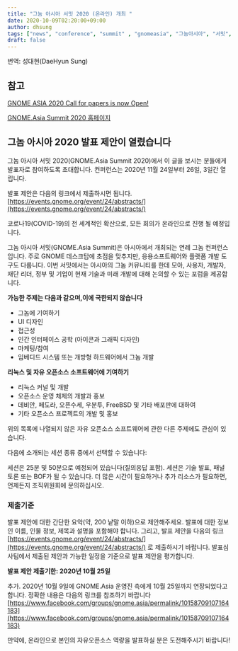 ```yaml
---
title: "그놈 아시아 서밋 2020 (온라인) 개최 "
date: 2020-10-09T02:20:00+09:00
author: dhsung
tags: ["news", "conference", "summit" , "gnomeasia", "그놈아시아", "서밋", "컨퍼런스"]
draft: false
---
```


번역: 성대현(DaeHyun Sung)

## 참고
[GNOME ASIA 2020 Call for papers is now Open!](https://discourse.gnome.org/t/gnome-asia-2020-call-for-papers-is-now-open/4350)

[GNOME.Asia Summit 2020 홈페이지](https://events.gnome.org/event/24/overview)

## 그놈 아시아 2020 발표 제안이 열렸습니다

그놈 아시아 서밋 2020(GNOME.Asia Summit 2020)에서 이 글을 보시는 분들에게 발표자로 참여하도록 초대합니다. 컨퍼런스는 2020년 11월 24일부터 26일, 3일간 열립니다. 

발표 제안은 다음의 링크에서 제출하시면 됩니다.
[https://events.gnome.org/event/24/abstracts/](https://events.gnome.org/event/24/abstracts/)

코로나19(COVID-19)의 전 세계적인 확산으로, 모든 회의가 온라인으로 진행 될 예정입니다.

그놈 아시아 서밋(GNOME.Asia Summit)은 아시아에서 개최되는 연례 그놈 컨퍼런스입니다. 주로 GNOME 데스크탑에 초점을 맞추지만, 응용소프트웨어와 플랫폼 개발 도구도 다룹니다. 이번 서밋에서는 아시아의 그놈 커뮤니티를 한데 모아, 사용자, 개발자, 재단 리더, 정부 및 기업이 현재 기술과 미래 개발에 대해  논의할 수 있는 포럼을 제공합니다.

**가능한 주제는 다음과 같으며,이에 국한되지 않습니다**

 * 그놈에 기여하기
 * UI 디자인
 * 접근성
 * 인간 인터페이스 공학 (아이콘과 그래픽 디자인)
 * 마케팅/참여
 * 임베디드 시스템 또는 개방형 하드웨어에서 그놈 개발
 
 **리눅스 및 자유 오픈소스 소프트웨어에 기여하기**

 * 리눅스 커널 및 개발
 * 오픈소스 운영 체제의 개발과 홍보
 * 데비안, 페도라, 오픈수세, 우분투, FreeBSD 및 기타 배포판에 대하여
 * 기타 오픈소스 프로젝트의 개발 및 홍보
 
 위의 목록에 나열되지 않은 자유 오픈소스 소프트웨어에 관한 다른 주제에도 관심이 있습니다.
 
 다음에 소개되는 세션 종류 중에서 선택할 수 있습니다:
 
 세션은 25분 및 50분으로 예정되어 있습니다(질의응답 포함). 세션은 기술 발표, 패널 토론 또는 BOF가 될 수 있습니다. 더 많은 시간이 필요하거나 추가 리소스가 필요하면, 언제든지 조직위원회에 문의하십시오.

### 제출기준
발표 제안에 대한 간단한 요악(약, 200 낱말 이하)으로 제안해주세요.
발표에 대한 정보인 이름, 인물 정보, 제목과 설명을 포함해야 합니다. 
그리고, 발표 제안을 다음의 링크 [https://events.gnome.org/event/24/abstracts/](https://events.gnome.org/event/24/abstracts/) 로 제출하시기 바랍니다.
발표심사팀에서 제출된 제안과 가능한 일정을 기준으로 발표 제안을 평가합니다. 

**발표 제안 제출기한: 2020년 10월 25일**

추가. 2020년 10월 9일에 GNOME.Asia 운영진 측에게 10월 25일까지 연장되었다고 합니다. 정확한 내용은 다음의 링크를 참조하기 바랍니다
[https://www.facebook.com/groups/gnome.asia/permalink/10158709107164183](https://www.facebook.com/groups/gnome.asia/permalink/10158709107164183)


만약에, 온라인으로 본인의 자유오픈소스 역량을 발표하실 분은 도전해주시기 바랍니다!
